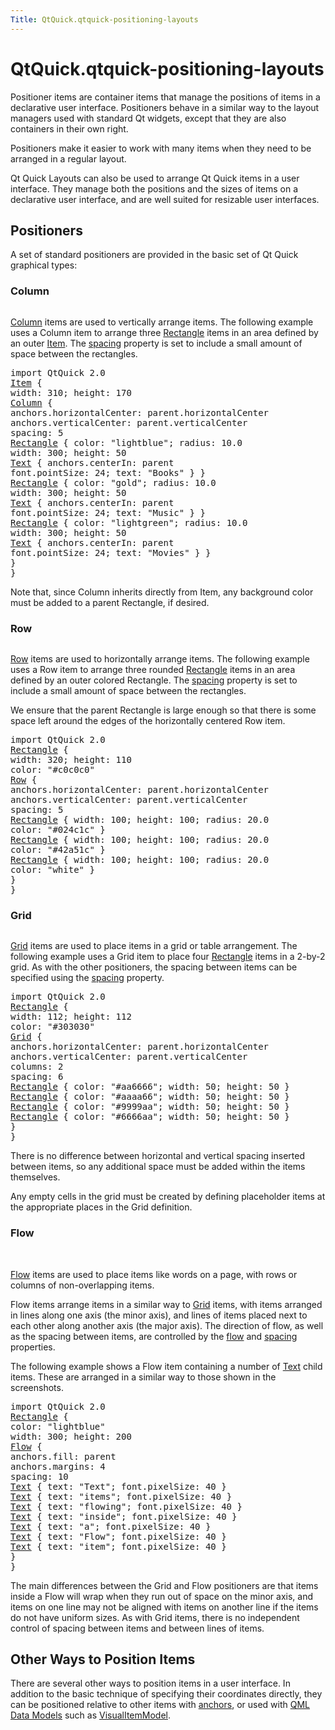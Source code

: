 ```yaml
---
Title: QtQuick.qtquick-positioning-layouts
---
```


# QtQuick.qtquick-positioning-layouts

<span class="subtitle"></span>
<!-- $$$qtquick-positioning-layouts.html-description -->
<p>Positioner items are container items that manage the positions of items in a declarative user interface. Positioners behave in a similar way to the layout managers used with standard Qt widgets, except that they are also containers in their own right.</p>
<p>Positioners make it easier to work with many items when they need to be arranged in a regular layout.</p>
<p>Qt Quick Layouts can also be used to arrange Qt Quick items in a user interface. They manage both the positions and the sizes of items on a declarative user interface, and are well suited for resizable user interfaces.</p>
<h2 id="positioners">Positioners</h2>
<p>A set of standard positioners are provided in the basic set of Qt Quick graphical types:</p>
<h3 >Column</h3>
<p><img src="https://developer.ubuntu.com/static/devportal_uploaded/63c1fbbc-6072-45ae-9b40-370ed72a7724-../qtquick-positioning-layouts/images/qml-column.png" alt="" /></p>
<p><a href="#column">Column</a> items are used to vertically arrange items. The following example uses a Column item to arrange three <a href="QtQuick.Rectangle.md">Rectangle</a> items in an area defined by an outer <a href="QtQuick.Item.md">Item</a>. The <a href="QtQuick.Column.md#spacing-prop">spacing</a> property is set to include a small amount of space between the rectangles.</p>
<pre class="qml">import QtQuick 2.0
<span class="type"><a href="QtQuick.Item.md">Item</a></span> {
<span class="name">width</span>: <span class="number">310</span>; <span class="name">height</span>: <span class="number">170</span>
<span class="type"><a href="QtQuick.Column.md">Column</a></span> {
<span class="name">anchors</span>.horizontalCenter: <span class="name">parent</span>.<span class="name">horizontalCenter</span>
<span class="name">anchors</span>.verticalCenter: <span class="name">parent</span>.<span class="name">verticalCenter</span>
<span class="name">spacing</span>: <span class="number">5</span>
<span class="type"><a href="QtQuick.Rectangle.md">Rectangle</a></span> { <span class="name">color</span>: <span class="string">&quot;lightblue&quot;</span>; <span class="name">radius</span>: <span class="number">10.0</span>
<span class="name">width</span>: <span class="number">300</span>; <span class="name">height</span>: <span class="number">50</span>
<span class="type"><a href="QtQuick.Text.md">Text</a></span> { <span class="name">anchors</span>.centerIn: <span class="name">parent</span>
<span class="name">font</span>.pointSize: <span class="number">24</span>; <span class="name">text</span>: <span class="string">&quot;Books&quot;</span> } }
<span class="type"><a href="QtQuick.Rectangle.md">Rectangle</a></span> { <span class="name">color</span>: <span class="string">&quot;gold&quot;</span>; <span class="name">radius</span>: <span class="number">10.0</span>
<span class="name">width</span>: <span class="number">300</span>; <span class="name">height</span>: <span class="number">50</span>
<span class="type"><a href="QtQuick.Text.md">Text</a></span> { <span class="name">anchors</span>.centerIn: <span class="name">parent</span>
<span class="name">font</span>.pointSize: <span class="number">24</span>; <span class="name">text</span>: <span class="string">&quot;Music&quot;</span> } }
<span class="type"><a href="QtQuick.Rectangle.md">Rectangle</a></span> { <span class="name">color</span>: <span class="string">&quot;lightgreen&quot;</span>; <span class="name">radius</span>: <span class="number">10.0</span>
<span class="name">width</span>: <span class="number">300</span>; <span class="name">height</span>: <span class="number">50</span>
<span class="type"><a href="QtQuick.Text.md">Text</a></span> { <span class="name">anchors</span>.centerIn: <span class="name">parent</span>
<span class="name">font</span>.pointSize: <span class="number">24</span>; <span class="name">text</span>: <span class="string">&quot;Movies&quot;</span> } }
}
}</pre>
<p>Note that, since Column inherits directly from Item, any background color must be added to a parent Rectangle, if desired.</p>
<h3 >Row</h3>
<p><img src="https://developer.ubuntu.com/static/devportal_uploaded/a5ed0db4-b2e4-4355-b2d3-909b55918f25-../qtquick-positioning-layouts/images/qml-row.png" alt="" /></p>
<p><a href="#row">Row</a> items are used to horizontally arrange items. The following example uses a Row item to arrange three rounded <a href="QtQuick.Rectangle.md">Rectangle</a> items in an area defined by an outer colored Rectangle. The <a href="QtQuick.Row.md#spacing-prop">spacing</a> property is set to include a small amount of space between the rectangles.</p>
<p>We ensure that the parent Rectangle is large enough so that there is some space left around the edges of the horizontally centered Row item.</p>
<pre class="qml">import QtQuick 2.0
<span class="type"><a href="QtQuick.Rectangle.md">Rectangle</a></span> {
<span class="name">width</span>: <span class="number">320</span>; <span class="name">height</span>: <span class="number">110</span>
<span class="name">color</span>: <span class="string">&quot;#c0c0c0&quot;</span>
<span class="type"><a href="QtQuick.Row.md">Row</a></span> {
<span class="name">anchors</span>.horizontalCenter: <span class="name">parent</span>.<span class="name">horizontalCenter</span>
<span class="name">anchors</span>.verticalCenter: <span class="name">parent</span>.<span class="name">verticalCenter</span>
<span class="name">spacing</span>: <span class="number">5</span>
<span class="type"><a href="QtQuick.Rectangle.md">Rectangle</a></span> { <span class="name">width</span>: <span class="number">100</span>; <span class="name">height</span>: <span class="number">100</span>; <span class="name">radius</span>: <span class="number">20.0</span>
<span class="name">color</span>: <span class="string">&quot;#024c1c&quot;</span> }
<span class="type"><a href="QtQuick.Rectangle.md">Rectangle</a></span> { <span class="name">width</span>: <span class="number">100</span>; <span class="name">height</span>: <span class="number">100</span>; <span class="name">radius</span>: <span class="number">20.0</span>
<span class="name">color</span>: <span class="string">&quot;#42a51c&quot;</span> }
<span class="type"><a href="QtQuick.Rectangle.md">Rectangle</a></span> { <span class="name">width</span>: <span class="number">100</span>; <span class="name">height</span>: <span class="number">100</span>; <span class="name">radius</span>: <span class="number">20.0</span>
<span class="name">color</span>: <span class="string">&quot;white&quot;</span> }
}
}</pre>
<h3 >Grid</h3>
<p><img src="https://developer.ubuntu.com/static/devportal_uploaded/f114f251-d183-49eb-8364-8b1ab9016234-../qtquick-positioning-layouts/images/qml-grid-spacing.png" alt="" /></p>
<p><a href="#grid">Grid</a> items are used to place items in a grid or table arrangement. The following example uses a Grid item to place four <a href="QtQuick.Rectangle.md">Rectangle</a> items in a 2-by-2 grid. As with the other positioners, the spacing between items can be specified using the <a href="QtQuick.Grid.md#spacing-prop">spacing</a> property.</p>
<pre class="qml">import QtQuick 2.0
<span class="type"><a href="QtQuick.Rectangle.md">Rectangle</a></span> {
<span class="name">width</span>: <span class="number">112</span>; <span class="name">height</span>: <span class="number">112</span>
<span class="name">color</span>: <span class="string">&quot;#303030&quot;</span>
<span class="type"><a href="QtQuick.Grid.md">Grid</a></span> {
<span class="name">anchors</span>.horizontalCenter: <span class="name">parent</span>.<span class="name">horizontalCenter</span>
<span class="name">anchors</span>.verticalCenter: <span class="name">parent</span>.<span class="name">verticalCenter</span>
<span class="name">columns</span>: <span class="number">2</span>
<span class="name">spacing</span>: <span class="number">6</span>
<span class="type"><a href="QtQuick.Rectangle.md">Rectangle</a></span> { <span class="name">color</span>: <span class="string">&quot;#aa6666&quot;</span>; <span class="name">width</span>: <span class="number">50</span>; <span class="name">height</span>: <span class="number">50</span> }
<span class="type"><a href="QtQuick.Rectangle.md">Rectangle</a></span> { <span class="name">color</span>: <span class="string">&quot;#aaaa66&quot;</span>; <span class="name">width</span>: <span class="number">50</span>; <span class="name">height</span>: <span class="number">50</span> }
<span class="type"><a href="QtQuick.Rectangle.md">Rectangle</a></span> { <span class="name">color</span>: <span class="string">&quot;#9999aa&quot;</span>; <span class="name">width</span>: <span class="number">50</span>; <span class="name">height</span>: <span class="number">50</span> }
<span class="type"><a href="QtQuick.Rectangle.md">Rectangle</a></span> { <span class="name">color</span>: <span class="string">&quot;#6666aa&quot;</span>; <span class="name">width</span>: <span class="number">50</span>; <span class="name">height</span>: <span class="number">50</span> }
}
}</pre>
<p>There is no difference between horizontal and vertical spacing inserted between items, so any additional space must be added within the items themselves.</p>
<p>Any empty cells in the grid must be created by defining placeholder items at the appropriate places in the Grid definition.</p>
<h3 >Flow</h3>
<p><img src="https://developer.ubuntu.com/static/devportal_uploaded/1a168662-8492-46ef-ad0f-8330f217ab0a-../qtquick-positioning-layouts/images/qml-flow-text1.png" alt="" /> <img src="https://developer.ubuntu.com/static/devportal_uploaded/559a0bc1-7c04-4389-ab9b-febc48e9a4a5-../qtquick-positioning-layouts/images/qml-flow-text2.png" alt="" /></p>
<p><a href="#flow">Flow</a> items are used to place items like words on a page, with rows or columns of non-overlapping items.</p>
<p>Flow items arrange items in a similar way to <a href="#grid">Grid</a> items, with items arranged in lines along one axis (the minor axis), and lines of items placed next to each other along another axis (the major axis). The direction of flow, as well as the spacing between items, are controlled by the <a href="QtQuick.Flow.md#flow-prop">flow</a> and <a href="QtQuick.Flow.md#spacing-prop">spacing</a> properties.</p>
<p>The following example shows a Flow item containing a number of <a href="QtQuick.qtquick-releasenotes.md#text">Text</a> child items. These are arranged in a similar way to those shown in the screenshots.</p>
<pre class="qml">import QtQuick 2.0
<span class="type"><a href="QtQuick.Rectangle.md">Rectangle</a></span> {
<span class="name">color</span>: <span class="string">&quot;lightblue&quot;</span>
<span class="name">width</span>: <span class="number">300</span>; <span class="name">height</span>: <span class="number">200</span>
<span class="type"><a href="QtQuick.Flow.md">Flow</a></span> {
<span class="name">anchors</span>.fill: <span class="name">parent</span>
<span class="name">anchors</span>.margins: <span class="number">4</span>
<span class="name">spacing</span>: <span class="number">10</span>
<span class="type"><a href="QtQuick.Text.md">Text</a></span> { <span class="name">text</span>: <span class="string">&quot;Text&quot;</span>; <span class="name">font</span>.pixelSize: <span class="number">40</span> }
<span class="type"><a href="QtQuick.Text.md">Text</a></span> { <span class="name">text</span>: <span class="string">&quot;items&quot;</span>; <span class="name">font</span>.pixelSize: <span class="number">40</span> }
<span class="type"><a href="QtQuick.Text.md">Text</a></span> { <span class="name">text</span>: <span class="string">&quot;flowing&quot;</span>; <span class="name">font</span>.pixelSize: <span class="number">40</span> }
<span class="type"><a href="QtQuick.Text.md">Text</a></span> { <span class="name">text</span>: <span class="string">&quot;inside&quot;</span>; <span class="name">font</span>.pixelSize: <span class="number">40</span> }
<span class="type"><a href="QtQuick.Text.md">Text</a></span> { <span class="name">text</span>: <span class="string">&quot;a&quot;</span>; <span class="name">font</span>.pixelSize: <span class="number">40</span> }
<span class="type"><a href="QtQuick.Text.md">Text</a></span> { <span class="name">text</span>: <span class="string">&quot;Flow&quot;</span>; <span class="name">font</span>.pixelSize: <span class="number">40</span> }
<span class="type"><a href="QtQuick.Text.md">Text</a></span> { <span class="name">text</span>: <span class="string">&quot;item&quot;</span>; <span class="name">font</span>.pixelSize: <span class="number">40</span> }
}
}</pre>
<p>The main differences between the Grid and Flow positioners are that items inside a Flow will wrap when they run out of space on the minor axis, and items on one line may not be aligned with items on another line if the items do not have uniform sizes. As with Grid items, there is no independent control of spacing between items and between lines of items.</p>
<h2 id="other-ways-to-position-items">Other Ways to Position Items</h2>
<p>There are several other ways to position items in a user interface. In addition to the basic technique of specifying their coordinates directly, they can be positioned relative to other items with <a href="QtQuick.qtquick-positioning-anchors.md#anchor-layout">anchors</a>, or used with <a href="QtQuick.qtquick-modelviewsdata-modelview.md#qml-data-models">QML Data Models</a> such as <a href="QtQuick.qtquick-modelviewsdata-modelview.md#visualitemmodel">VisualItemModel</a>.</p>
<!-- @@@qtquick-positioning-layouts.html -->
